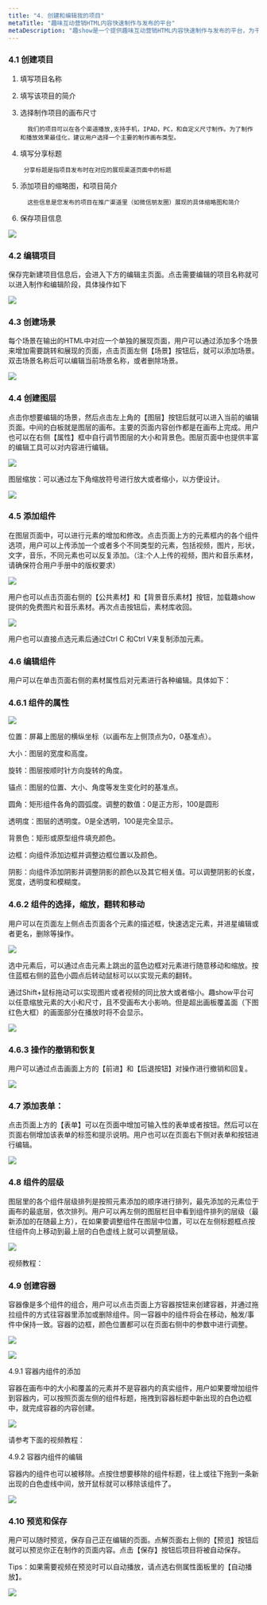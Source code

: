```yaml
---
title: "4. 创建和编辑我的项目"
metaTitle: "趣味互动营销HTML内容快速制作与发布的平台"
metaDescription: "趣show是一个提供趣味互动营销HTML内容快速制作与发布的平台，为千万的品牌主，中小商家和自媒体提供全新的互动营销视频制作技术支持与营销生态整合。"
---
```


### 4.1 创建项目

1. 填写项目名称

1. 填写该项目的简介

1. 选择制作项目的画布尺寸

         我们的项目可以在各个渠道播放,支持手机，IPAD，PC，和自定义尺寸制作。为了制作和播放效果最佳化，建议用户选择一个主要的制作画布类型。

1. 填写分享标题 

        分享标题是指项目发布时在对应的展现渠道页面中的标题

1. 添加项目的缩略图，和项目简介

         这些信息是您发布的项目在推广渠道里（如微信朋友圈）展现的具体缩略图和简介

1. 保存项目信息

![](https://tcs-ga.teambition.net/storage/111o06610086c3f697ce819cba9151c465a3?Signature=eyJhbGciOiJIUzI1NiIsInR5cCI6IkpXVCJ9.eyJBcHBJRCI6IjU5Mzc3MGZmODM5NjMyMDAyZTAzNThmMSIsIl9hcHBJZCI6IjU5Mzc3MGZmODM5NjMyMDAyZTAzNThmMSIsIl9vcmdhbml6YXRpb25JZCI6IiIsImV4cCI6MTU3ODk3MjQwMiwiaWF0IjoxNTc4MzY3NjAyLCJyZXNvdXJjZSI6Ii9zdG9yYWdlLzExMW8wNjYxMDA4NmMzZjY5N2NlODE5Y2JhOTE1MWM0NjVhMyJ9.DizQ2vr0F2eGBxzLKciknkX0MlcJnowpJb37Jj4SkeE&download=image.png "")

### 4.2 编辑项目

保存完新建项目信息后，会进入下方的编辑主页面。点击需要编辑的项目名称就可以进入制作和编辑阶段，具体操作如下

![](https://tcs-ga.teambition.net/storage/111o55be6b9259d3cd3a91d802b98bbf9078?Signature=eyJhbGciOiJIUzI1NiIsInR5cCI6IkpXVCJ9.eyJBcHBJRCI6IjU5Mzc3MGZmODM5NjMyMDAyZTAzNThmMSIsIl9hcHBJZCI6IjU5Mzc3MGZmODM5NjMyMDAyZTAzNThmMSIsIl9vcmdhbml6YXRpb25JZCI6IiIsImV4cCI6MTU3ODk3MjQwMiwiaWF0IjoxNTc4MzY3NjAyLCJyZXNvdXJjZSI6Ii9zdG9yYWdlLzExMW81NWJlNmI5MjU5ZDNjZDNhOTFkODAyYjk4YmJmOTA3OCJ9.2kCGIFxLRNrWIBENqtrJtbEDFghd8tBvT3SzRwtPCf4&download=image.png "")

### 4.3 创建场景

每个场景在输出的HTML中对应一个单独的展现页面，用户可以通过添加多个场景来增加需要跳转和展现的页面，点击页面左侧【场景】按钮后，就可以添加场景。双击场景名称后可以编辑当前场景名称，或者删除场景。

![](https://tcs-ga.teambition.net/storage/111oc93117e06bd1e1ad89e461c43c1e7437?Signature=eyJhbGciOiJIUzI1NiIsInR5cCI6IkpXVCJ9.eyJBcHBJRCI6IjU5Mzc3MGZmODM5NjMyMDAyZTAzNThmMSIsIl9hcHBJZCI6IjU5Mzc3MGZmODM5NjMyMDAyZTAzNThmMSIsIl9vcmdhbml6YXRpb25JZCI6IiIsImV4cCI6MTU3ODk3MjQwMiwiaWF0IjoxNTc4MzY3NjAyLCJyZXNvdXJjZSI6Ii9zdG9yYWdlLzExMW9jOTMxMTdlMDZiZDFlMWFkODllNDYxYzQzYzFlNzQzNyJ9.EC9hIiMMyXQ_oUASTnapG9Tpf1C-RSb4nmQE97wLqI4&download=image.png "")

### 4.4 创建图层

点击你想要编辑的场景，然后点击左上角的【图层】按钮后就可以进入当前的编辑页面。中间的白板就是图层的画布。主要的页面内容创作都是在画布上完成。用户也可以在右侧【属性】框中自行调节图层的大小和背景色。图层页面中也提供丰富的编辑工具可以对内容进行编辑。

![](https://tcs-ga.teambition.net/storage/111o15558e6d258165ce9d5527eaf517a389?Signature=eyJhbGciOiJIUzI1NiIsInR5cCI6IkpXVCJ9.eyJBcHBJRCI6IjU5Mzc3MGZmODM5NjMyMDAyZTAzNThmMSIsIl9hcHBJZCI6IjU5Mzc3MGZmODM5NjMyMDAyZTAzNThmMSIsIl9vcmdhbml6YXRpb25JZCI6IiIsImV4cCI6MTU3ODk3MjQwMiwiaWF0IjoxNTc4MzY3NjAyLCJyZXNvdXJjZSI6Ii9zdG9yYWdlLzExMW8xNTU1OGU2ZDI1ODE2NWNlOWQ1NTI3ZWFmNTE3YTM4OSJ9.oczrApAHkC8X2CbBMCeKtfM4ncpLh88IMsjA2P9XS74&download=image.png "")

图层缩放：可以通过左下角缩放符号进行放大或者缩小，以方便设计。

![](https://tcs-ga.teambition.net/storage/111o536a1966766a4877e90ef0fd77f499fd?Signature=eyJhbGciOiJIUzI1NiIsInR5cCI6IkpXVCJ9.eyJBcHBJRCI6IjU5Mzc3MGZmODM5NjMyMDAyZTAzNThmMSIsIl9hcHBJZCI6IjU5Mzc3MGZmODM5NjMyMDAyZTAzNThmMSIsIl9vcmdhbml6YXRpb25JZCI6IiIsImV4cCI6MTU3ODk3MjQwMiwiaWF0IjoxNTc4MzY3NjAyLCJyZXNvdXJjZSI6Ii9zdG9yYWdlLzExMW81MzZhMTk2Njc2NmE0ODc3ZTkwZWYwZmQ3N2Y0OTlmZCJ9.MuCWYlnY3iZ3Vz9XdAzKY9NfuTyKw7IewVdXcWj-1Zo&download=image.png "")

### 4.5 添加组件

在图层页面中，可以进行元素的增加和修改。点击页面上方的元素框内的各个组件选项，用户可以上传添加一个或者多个不同类型的元素，包括视频，图片，形状，文字，音乐，不同元素也可以反复添加。（注:个人上传的视频，图片和音乐素材，请确保符合用户手册中的版权要求）

![](https://tcs-ga.teambition.net/storage/111o70f604afc3c5ef7a7d67f319791e9bd2?Signature=eyJhbGciOiJIUzI1NiIsInR5cCI6IkpXVCJ9.eyJBcHBJRCI6IjU5Mzc3MGZmODM5NjMyMDAyZTAzNThmMSIsIl9hcHBJZCI6IjU5Mzc3MGZmODM5NjMyMDAyZTAzNThmMSIsIl9vcmdhbml6YXRpb25JZCI6IiIsImV4cCI6MTU3ODk3MjQwMiwiaWF0IjoxNTc4MzY3NjAyLCJyZXNvdXJjZSI6Ii9zdG9yYWdlLzExMW83MGY2MDRhZmMzYzVlZjdhN2Q2N2YzMTk3OTFlOWJkMiJ9.PeHp7O1nGjCscVfFJed2rEgVJ-_QZLnx79bknTaeNz4&download=image.png "")

用户也可以点击页面右侧的【公共素材】和【背景音乐素材】按钮，加载趣show提供的免费图片和音乐素材。再次点击按钮后，素材库收回。

![](https://tcs-ga.teambition.net/storage/111o1b0b2fa8051cedefa49957acd1534ccf?Signature=eyJhbGciOiJIUzI1NiIsInR5cCI6IkpXVCJ9.eyJBcHBJRCI6IjU5Mzc3MGZmODM5NjMyMDAyZTAzNThmMSIsIl9hcHBJZCI6IjU5Mzc3MGZmODM5NjMyMDAyZTAzNThmMSIsIl9vcmdhbml6YXRpb25JZCI6IiIsImV4cCI6MTU3ODk3MjQwMiwiaWF0IjoxNTc4MzY3NjAyLCJyZXNvdXJjZSI6Ii9zdG9yYWdlLzExMW8xYjBiMmZhODA1MWNlZGVmYTQ5OTU3YWNkMTUzNGNjZiJ9.vzsEdunUxAELMw2SjDaCwAqP8SEP1n5FTUphNwjFlZ4&download=image.png "")

用户也可以直接点选元素后通过Ctrl C 和Ctrl V来复制添加元素。

### 4.6 编辑组件

用户可以在单击页面右侧的素材属性后对元素进行各种编辑。具体如下：

### 4.6.1 组件的属性

![](https://tcs-ga.teambition.net/storage/111of1125f43fd93f01daa397f33c014814e?Signature=eyJhbGciOiJIUzI1NiIsInR5cCI6IkpXVCJ9.eyJBcHBJRCI6IjU5Mzc3MGZmODM5NjMyMDAyZTAzNThmMSIsIl9hcHBJZCI6IjU5Mzc3MGZmODM5NjMyMDAyZTAzNThmMSIsIl9vcmdhbml6YXRpb25JZCI6IiIsImV4cCI6MTU3ODk3MjQwMiwiaWF0IjoxNTc4MzY3NjAyLCJyZXNvdXJjZSI6Ii9zdG9yYWdlLzExMW9mMTEyNWY0M2ZkOTNmMDFkYWEzOTdmMzNjMDE0ODE0ZSJ9.CHAdDon-18-yxmqetK0D5k-eJXpV8IN_tJxM81NVXk0&download=image.png "")

位置：屏幕上图层的横纵坐标（以画布左上侧顶点为0，0基准点）。

大小：图层的宽度和高度。

旋转：图层按顺时针方向旋转的角度。

锚点：图层的位置、大小、角度等发生变化时的基准点。

圆角：矩形组件各角的圆弧度。调整的数值：0是正方形，100是圆形

透明度：图层的透明度。0是全透明，100是完全显示。

背景色：矩形或原型组件填充颜色。

边框：向组件添加边框并调整边框位置以及颜色。

阴影：向组件添加阴影并调整阴影的颜色以及其它相关值。可以调整阴影的长度，宽度，透明度和模糊度。

### 4.6.2 组件的选择，缩放，翻转和移动

用户可以在页面左上侧点击页面各个元素的描述框，快速选定元素，并进星编辑或者更名，删除等操作。

![](https://tcs-ga.teambition.net/storage/111o25a71c336a917bdcd87ffc15d262e92d?Signature=eyJhbGciOiJIUzI1NiIsInR5cCI6IkpXVCJ9.eyJBcHBJRCI6IjU5Mzc3MGZmODM5NjMyMDAyZTAzNThmMSIsIl9hcHBJZCI6IjU5Mzc3MGZmODM5NjMyMDAyZTAzNThmMSIsIl9vcmdhbml6YXRpb25JZCI6IiIsImV4cCI6MTU3ODk3MjQwMiwiaWF0IjoxNTc4MzY3NjAyLCJyZXNvdXJjZSI6Ii9zdG9yYWdlLzExMW8yNWE3MWMzMzZhOTE3YmRjZDg3ZmZjMTVkMjYyZTkyZCJ9.KjBEjT8gqgCiO9qGRvl1fUwV_9qgQIVPKKFY8KCgb7U&download=image.png "")

选中元素后，可以通过点击元素上跳出的蓝色边框对元素进行随意移动和缩放。按住蓝框右侧的蓝色小圆点后转动鼠标可以以实现元素的翻转。

通过Shift+鼠标拖动可以实现图片或者视频的同比放大或者缩小。趣show平台可以任意缩放元素的大小和尺寸，且不受画布大小影响。但是超出画板覆盖面（下图红色大框）的画面部分在播放时将不会显示。

![](https://tcs-ga.teambition.net/storage/111o8e54721ac7d2efaf9ad7e60e398aca86?Signature=eyJhbGciOiJIUzI1NiIsInR5cCI6IkpXVCJ9.eyJBcHBJRCI6IjU5Mzc3MGZmODM5NjMyMDAyZTAzNThmMSIsIl9hcHBJZCI6IjU5Mzc3MGZmODM5NjMyMDAyZTAzNThmMSIsIl9vcmdhbml6YXRpb25JZCI6IiIsImV4cCI6MTU3ODk3MjQwMiwiaWF0IjoxNTc4MzY3NjAyLCJyZXNvdXJjZSI6Ii9zdG9yYWdlLzExMW84ZTU0NzIxYWM3ZDJlZmFmOWFkN2U2MGUzOThhY2E4NiJ9.TSb7vM1Gt1av-4QjjKg5RE8egtfIPs-w-D9Tfb5IvgY&download=image.png "")

### 4.6.3 操作的撤销和恢复

用户可以通过点击画面上方的【前进】和【后退按钮】对操作进行撤销和回复。

![](https://tcs-ga.teambition.net/storage/111o92a5b963a180074f74309c1bb5d1249b?Signature=eyJhbGciOiJIUzI1NiIsInR5cCI6IkpXVCJ9.eyJBcHBJRCI6IjU5Mzc3MGZmODM5NjMyMDAyZTAzNThmMSIsIl9hcHBJZCI6IjU5Mzc3MGZmODM5NjMyMDAyZTAzNThmMSIsIl9vcmdhbml6YXRpb25JZCI6IiIsImV4cCI6MTU3ODk3MjQwMiwiaWF0IjoxNTc4MzY3NjAyLCJyZXNvdXJjZSI6Ii9zdG9yYWdlLzExMW85MmE1Yjk2M2ExODAwNzRmNzQzMDljMWJiNWQxMjQ5YiJ9.1JlTJCx6_jk5ORP9_dYlxivIR5BnYTfPMYkwUCAmYH8&download=image.png "")

### 4.7 添加表单：

点击页面上方的【表单】可以在页面中增加可输入性的表单或者按钮。然后可以在页面右侧增加该表单的标签和提示说明。用户也可以在页面右下侧对表单和按钮进行编辑。

![](https://tcs-ga.teambition.net/storage/111o41ab2c2e0d852765039abae9256daad1?Signature=eyJhbGciOiJIUzI1NiIsInR5cCI6IkpXVCJ9.eyJBcHBJRCI6IjU5Mzc3MGZmODM5NjMyMDAyZTAzNThmMSIsIl9hcHBJZCI6IjU5Mzc3MGZmODM5NjMyMDAyZTAzNThmMSIsIl9vcmdhbml6YXRpb25JZCI6IiIsImV4cCI6MTU3ODk3MjQwMiwiaWF0IjoxNTc4MzY3NjAyLCJyZXNvdXJjZSI6Ii9zdG9yYWdlLzExMW80MWFiMmMyZTBkODUyNzY1MDM5YWJhZTkyNTZkYWFkMSJ9.lbNfoGIf4qtiCRf481M4As4h5qcQCKkWEeM7YcjJssk&download=image.png "")

### 

### 4.8 组件的层级

图层里的各个组件层级排列是按照元素添加的顺序进行排列，最先添加的元素位于画布的最底层，依次排列。用户可以再左侧的图层栏目中看到组件排列的层级（最新添加的在随最上方），在如果要调整组件在图层中位置，可以在左侧标题框点按住组件向上移动到最上层的白色虚线上就可以调整层级。

![](https://tcs-ga.teambition.net/storage/111p2b5c2c3ad545ad90762d886201fb6f29?Signature=eyJhbGciOiJIUzI1NiIsInR5cCI6IkpXVCJ9.eyJBcHBJRCI6IjU5Mzc3MGZmODM5NjMyMDAyZTAzNThmMSIsIl9hcHBJZCI6IjU5Mzc3MGZmODM5NjMyMDAyZTAzNThmMSIsIl9vcmdhbml6YXRpb25JZCI6IiIsImV4cCI6MTU3ODk3MjQwMiwiaWF0IjoxNTc4MzY3NjAyLCJyZXNvdXJjZSI6Ii9zdG9yYWdlLzExMXAyYjVjMmMzYWQ1NDVhZDkwNzYyZDg4NjIwMWZiNmYyOSJ9.4p964sBNU6OFjqwzub41XMCrBPnZ2TxuLVXjJfJcCzk&download=image.png "")

视频教程：



### 4.9 创建容器

容器像是多个组件的组合，用户可以点击页面上方容器按钮来创建容器，并通过拖拉组件的方式往容器里添加或删除组件。同一容器中的组件将会在移动，触发/事件中保持一致。容器的边框，颜色位置都可以在页面右侧中的参数中进行调整。

![](https://tcs-ga.teambition.net/storage/111of668376e8828a9d3d33a799881f6fffd?Signature=eyJhbGciOiJIUzI1NiIsInR5cCI6IkpXVCJ9.eyJBcHBJRCI6IjU5Mzc3MGZmODM5NjMyMDAyZTAzNThmMSIsIl9hcHBJZCI6IjU5Mzc3MGZmODM5NjMyMDAyZTAzNThmMSIsIl9vcmdhbml6YXRpb25JZCI6IiIsImV4cCI6MTU3ODk3MjQwMiwiaWF0IjoxNTc4MzY3NjAyLCJyZXNvdXJjZSI6Ii9zdG9yYWdlLzExMW9mNjY4Mzc2ZTg4MjhhOWQzZDMzYTc5OTg4MWY2ZmZmZCJ9.HWmsy5sv4u-2NeM6j53ugwZ78bt7atxEwOH_KhZWZi4&download=image.png "")

![](https://tcs-ga.teambition.net/storage/111oe6b8fb4b5e1523938ab65d79ef4834d7?Signature=eyJhbGciOiJIUzI1NiIsInR5cCI6IkpXVCJ9.eyJBcHBJRCI6IjU5Mzc3MGZmODM5NjMyMDAyZTAzNThmMSIsIl9hcHBJZCI6IjU5Mzc3MGZmODM5NjMyMDAyZTAzNThmMSIsIl9vcmdhbml6YXRpb25JZCI6IiIsImV4cCI6MTU3ODk3MjQwMiwiaWF0IjoxNTc4MzY3NjAyLCJyZXNvdXJjZSI6Ii9zdG9yYWdlLzExMW9lNmI4ZmI0YjVlMTUyMzkzOGFiNjVkNzllZjQ4MzRkNyJ9.0IEoGMz0TI_lElida2nwcUbP4MW10PfgyH5Ej0LZ4_s&download=image.png "")

4.9.1 容器内组件的添加 

容器在画布中的大小和覆盖的元素并不是容器内的真实组件，用户如果要增加组件到容器内，可以按照页面左侧的组件标题，拖拽到容器标题中新出现的白色边框中，就完成容器的内容创建。

![](https://tcs-ga.teambition.net/storage/111p4be219aaa861db694e2a6bb5a7d07746?Signature=eyJhbGciOiJIUzI1NiIsInR5cCI6IkpXVCJ9.eyJBcHBJRCI6IjU5Mzc3MGZmODM5NjMyMDAyZTAzNThmMSIsIl9hcHBJZCI6IjU5Mzc3MGZmODM5NjMyMDAyZTAzNThmMSIsIl9vcmdhbml6YXRpb25JZCI6IiIsImV4cCI6MTU3ODk3MjQwMiwiaWF0IjoxNTc4MzY3NjAyLCJyZXNvdXJjZSI6Ii9zdG9yYWdlLzExMXA0YmUyMTlhYWE4NjFkYjY5NGUyYTZiYjVhN2QwNzc0NiJ9.VsQvR-F6wdeS2SiSB6AB26gitiiCBruhRk322DJxBOY&download=image.png "")

请参考下面的视频教程：



4.9.2 容器内组件的编辑

容器内的组件也可以被移除。点按住想要移除的组件标题，往上或往下拖到一条新出现的白色虚线中间，放开鼠标就可以移除该组件了。

![](https://tcs-ga.teambition.net/storage/111pea2adbd69d6384faca79afc1d12d29c7?Signature=eyJhbGciOiJIUzI1NiIsInR5cCI6IkpXVCJ9.eyJBcHBJRCI6IjU5Mzc3MGZmODM5NjMyMDAyZTAzNThmMSIsIl9hcHBJZCI6IjU5Mzc3MGZmODM5NjMyMDAyZTAzNThmMSIsIl9vcmdhbml6YXRpb25JZCI6IiIsImV4cCI6MTU3ODk3MjQwMiwiaWF0IjoxNTc4MzY3NjAyLCJyZXNvdXJjZSI6Ii9zdG9yYWdlLzExMXBlYTJhZGJkNjlkNjM4NGZhY2E3OWFmYzFkMTJkMjljNyJ9.fCkn3vF1tPukRfllOAs_37urGMPjYRcLOEns7ZzalQc&download=image.png "")



### 4.10 预览和保存

用户可以随时预览，保存自己正在编辑的页面。点解页面右上侧的【预览】按钮后就可以预览你正在制作的页面内容。点击【保存】按钮后项目将被自动保存。

Tips：如果需要视频在预览时可以自动播放，请点选右侧属性面板里的【自动播放】。

![](https://tcs-ga.teambition.net/storage/111off60ff2cfa8dfc100f8fbca6a9946168?Signature=eyJhbGciOiJIUzI1NiIsInR5cCI6IkpXVCJ9.eyJBcHBJRCI6IjU5Mzc3MGZmODM5NjMyMDAyZTAzNThmMSIsIl9hcHBJZCI6IjU5Mzc3MGZmODM5NjMyMDAyZTAzNThmMSIsIl9vcmdhbml6YXRpb25JZCI6IiIsImV4cCI6MTU3ODk3MjQwMiwiaWF0IjoxNTc4MzY3NjAyLCJyZXNvdXJjZSI6Ii9zdG9yYWdlLzExMW9mZjYwZmYyY2ZhOGRmYzEwMGY4ZmJjYTZhOTk0NjE2OCJ9.aFwnf9uD5WvPyTEgGtQe5rlAg7eOTjJpZ5-t8GZYgkA&download=image.png "")

# 



